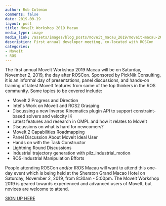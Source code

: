 ```yaml
---
author: Rob Coleman
comments: false
date: 2019-09-19
layout: post
title: MoveIt Workshop 2019 Macau
media_type: image
media_link: /assets/images/blog_posts/moveit_macau_2019/moveit-macau-2019-logo.png
description: First annual developer meeting, co-located with ROSCon
categories:
- MoveIt
- ROS
---
```


The first annual MoveIt Workshop 2019 Macau will be on Saturday, November 2, 2019, the day after ROSCon. Sponsored by PickNik Consulting, it is an informal day of presentations, panel discussions, and hands-on training of latest MoveIt features from some of the top thinkers in the ROS community. Some topics to be covered include:

* MoveIt 2 Progress and Direction	
* Intel's Work on MoveIt and ROS2 Grasping
* Discussing a new Inverse Kinematics plugin API to support constraint-based solvers and velocity IK
* Latest features and research in OMPL and how it relates to MoveIt	
* Discussions on what is hard for newcomers?	
* MoveIt 2 Capabilities Roadmapping	
* Panel Discussion About MoveIt Ideal User	
* Hands on with the Task Constructor	
* Lightning Round Discussions
* Industrial trajectory generation with pilz_industrial_motion	
* ROS-Industrial Manipulation Efforts

People attending ROSCon and/or IROS Macau will want to attend this one-day event which is being held at the Sheraton Grand Macao Hotel on Saturday, November 2, 2019, from 8:30am - 5:00pm. The MoveIt Workshop 2019 is geared towards experienced and advanced users of MoveIt, but novices are welcome to attend.

[SIGN UP HERE](https://docs.google.com/forms/d/e/1FAIpQLSfcTizP3zP8n2Yetnfq0Arwp_waTX1rq-dFpfvxcX1uP4M80w/viewform)

